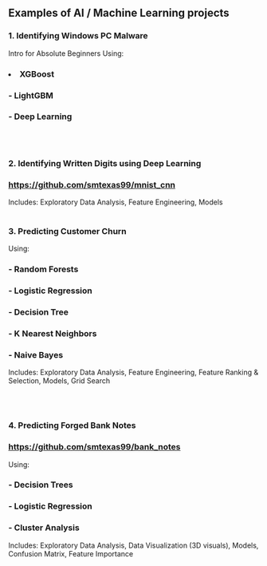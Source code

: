 
## Examples of AI / Machine Learning projects

### 1. Identifying Windows PC Malware
Intro for Absolute Beginners Using:
  ### <li>  XGBoost
  ### - LightGBM
  ### - Deep Learning

<br></br>
### 2. Identifying Written Digits using Deep Learning
###     https://github.com/smtexas99/mnist_cnn
Includes: Exploratory Data Analysis, Feature Engineering, Models
<br></br>
### 3. Predicting Customer Churn
Using:
### - Random Forests
### - Logistic Regression
### - Decision Tree
### - K Nearest Neighbors
### - Naive Bayes
Includes: Exploratory Data Analysis, Feature Engineering, Feature Ranking & Selection, Models, Grid Search

<br></br>

### 4. Predicting Forged Bank Notes
###     https://github.com/smtexas99/bank_notes
Using:
  ### - Decision Trees
  ### - Logistic Regression
  ### - Cluster Analysis
Includes: Exploratory Data Analysis, Data Visualization (3D visuals), Models, Confusion Matrix, Feature Importance
<br></br>
